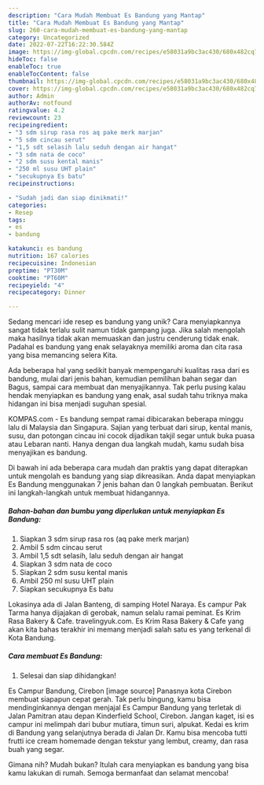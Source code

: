 ```yaml
---
description: "Cara Mudah Membuat Es Bandung yang Mantap"
title: "Cara Mudah Membuat Es Bandung yang Mantap"
slug: 260-cara-mudah-membuat-es-bandung-yang-mantap
category: Uncategorized
date: 2022-07-22T16:22:30.584Z
image: https://img-global.cpcdn.com/recipes/e58031a9bc3ac430/680x482cq70/es-bandung-foto-resep-utama.jpg
hideToc: false
enableToc: true
enableTocContent: false
thumbnail: https://img-global.cpcdn.com/recipes/e58031a9bc3ac430/680x482cq70/es-bandung-foto-resep-utama.jpg
cover: https://img-global.cpcdn.com/recipes/e58031a9bc3ac430/680x482cq70/es-bandung-foto-resep-utama.jpg
author: Admin
authorAv: notfound
ratingvalue: 4.2
reviewcount: 23
recipeingredient:
- "3 sdm sirup rasa ros aq pake merk marjan"
- "5 sdm cincau serut"
- "1,5 sdt selasih lalu seduh dengan air hangat"
- "3 sdm nata de coco"
- "2 sdm susu kental manis"
- "250 ml susu UHT plain"
- "secukupnya Es batu"
recipeinstructions:

- "Sudah jadi dan siap dinikmati!"
categories:
- Resep
tags:
- es
- bandung

katakunci: es bandung 
nutrition: 167 calories
recipecuisine: Indonesian
preptime: "PT30M"
cooktime: "PT60M"
recipeyield: "4"
recipecategory: Dinner

---
```





Sedang mencari ide resep es bandung yang unik? Cara menyiapkannya sangat tidak terlalu sulit namun tidak gampang juga. Jika salah mengolah maka hasilnya tidak akan memuaskan dan justru cenderung tidak enak. Padahal es bandung yang enak selayaknya memiliki aroma dan cita rasa yang bisa memancing selera Kita.





Ada beberapa hal yang sedikit banyak mempengaruhi kualitas rasa dari es bandung, mulai dari jenis bahan, kemudian pemilihan bahan segar dan Bagus, sampai cara membuat dan menyajikannya. Tak perlu pusing kalau hendak menyiapkan es bandung yang enak,      asal sudah tahu triknya maka hidangan ini bisa menjadi suguhan spesial.














KOMPAS.com - Es bandung sempat ramai dibicarakan beberapa minggu lalu di Malaysia dan Singapura. Sajian yang terbuat dari sirup, kental manis, susu, dan potongan cincau ini cocok dijadikan takjil segar untuk buka puasa atau Lebaran nanti. Hanya dengan dua langkah mudah, kamu sudah bisa menyajikan es bandung.






Di bawah ini ada beberapa cara mudah dan praktis yang dapat diterapkan untuk mengolah es bandung yang siap dikreasikan. Anda dapat menyiapkan Es Bandung menggunakan 7 jenis bahan dan 0 langkah pembuatan. Berikut ini langkah-langkah untuk membuat hidangannya.

<!--inarticleads1-->

##### Bahan-bahan dan bumbu yang diperlukan untuk menyiapkan Es Bandung:

1. Siapkan 3 sdm sirup rasa ros (aq pake merk marjan)
1. Ambil 5 sdm cincau serut
1. Ambil 1,5 sdt selasih, lalu seduh dengan air hangat
1. Siapkan 3 sdm nata de coco
1. Siapkan 2 sdm susu kental manis
1. Ambil 250 ml susu UHT plain
1. Siapkan secukupnya Es batu


Lokasinya ada di Jalan Banteng, di samping Hotel Naraya. Es campur Pak Tarma hanya dijajakan di gerobak, namun selalu ramai peminat. Es Krim Rasa Bakery &amp; Cafe. travelingyuk.com. Es Krim Rasa Bakery &amp; Cafe yang akan kita bahas terakhir ini memang menjadi salah satu es yang terkenal di Kota Bandung. 

<!--inarticleads2-->

##### Cara membuat Es Bandung:


1. Selesai dan siap dihidangkan!

Es Campur Bandung, Cirebon [image source] Panasnya kota Cirebon membuat siapapun cepat gerah. Tak perlu bingung, kamu bisa mendinginkannya dengan menjajal Es Campur Bandung yang terletak di Jalan Pamitran atau depan Kinderfield School, Cirebon. Jangan kaget, isi es campur ini melimpah dari bubur mutiara, timun suri, alpukat. Kedai es krim di Bandung yang selanjutnya berada di Jalan Dr. Kamu bisa mencoba tutti frutti ice cream homemade dengan tekstur yang lembut, creamy, dan rasa buah yang segar. 

Gimana nih? Mudah bukan? Itulah cara menyiapkan es bandung yang bisa kamu lakukan di rumah. Semoga bermanfaat dan selamat mencoba!
